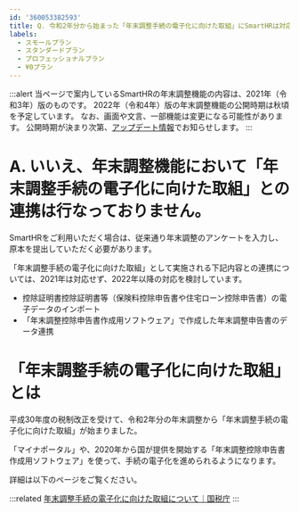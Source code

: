 ```yaml
---
id: '360053382593'
title: Q. 令和2年分から始まった「年末調整手続の電子化に向けた取組」にSmartHRは対応していますか？
labels:
  - スモールプラン
  - スタンダードプラン
  - プロフェッショナルプラン
  - ¥0プラン
---
```

:::alert
当ページで案内しているSmartHRの年末調整機能の内容は、2021年（令和3年）版のものです。
2022年（令和4年）版の年末調整機能の公開時期は秋頃を予定しています。
なお、画面や文言、一部機能は変更になる可能性があります。
公開時期が決まり次第、[アップデート情報](https://smarthr.jp/update)でお知らせします。
:::

# A. いいえ、年末調整機能において「年末調整手続の電子化に向けた取組」との連携は行なっておりません。

SmartHRをご利用いただく場合は、従来通り年末調整のアンケートを入力し、原本を提出していただく必要があります。

「年末調整手続の電子化に向けた取組」として実施される下記内容との連携については、2021年は対応せず、2022年以降の対応を検討しています。

- 控除証明書控除証明書等（保険料控除申告書や住宅ローン控除申告書）の電子データのインポート
- 「年末調整控除申告書作成用ソフトウェア」で作成した年末調整申告書のデータ連携

# 「年末調整手続の電子化に向けた取組」とは

平成30年度の税制改正を受けて、令和2年分の年末調整から「年末調整手続の電子化に向けた取組」が始まりました。

「マイナポータル」や、2020年から国が提供を開始する「年末調整控除申告書作成用ソフトウェア」を使って、手続の電子化を進められるようになります。

詳細は以下のページをご覧ください。

:::related
[年末調整手続の電子化に向けた取組について｜国税庁](https://www.nta.go.jp/users/gensen/nenmatsu/nencho.htm)
:::
